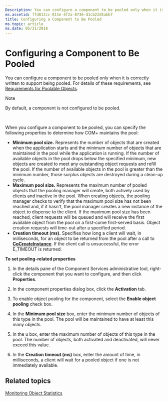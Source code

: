 ```yaml
---
Description: You can configure a component to be pooled only when it is correctly written to support being pooled. For details of these requirements, see Requirements for Poolable Objects.
ms.assetid: ffd812cc-811e-4f2a-8736-d1cb22d5abb7
title: Configuring a Component to Be Pooled
ms.topic: article
ms.date: 05/31/2018
---
```


# Configuring a Component to Be Pooled

You can configure a component to be pooled only when it is correctly written to support being pooled. For details of these requirements, see [Requirements for Poolable Objects](requirements-for-poolable-objects.md).

> [!Note]  
> By default, a component is not configured to be pooled.

 

When you configure a component to be pooled, you can specify the following properties to determine how COM+ maintains the pool:

-   **Minimum pool size.** Represents the number of objects that are created when the application starts and the minimum number of objects that are maintained in the pool while the application is running. If the number of available objects in the pool drops below the specified minimum, new objects are created to meet any outstanding object requests and refill the pool. If the number of available objects in the pool is greater than the minimum number, those surplus objects are destroyed during a clean-up cycle.
-   **Maximum pool size.** Represents the maximum number of pooled objects that the pooling manager will create, both actively used by clients and inactive in the pool. When creating objects, the pooling manager checks to verify that the maximum pool size has not been reached and, if it hasn't, the pool manager creates a new instance of the object to dispense to the client. If the maximum pool size has been reached, client requests will be queued and will receive the first available object from the pool on a first-come first-served basis. Object creation requests will time-out after a specified period.
-   **Creation timeout (ms).** Specifies how long a client will wait, in milliseconds, for an object to be returned from the pool after a call to [**CoCreateInstance**](https://docs.microsoft.com/windows/desktop/api/combaseapi/nf-combaseapi-cocreateinstance). If the client call is unsuccessful, the error E\_TIMEOUT is returned.

**To set pooling-related properties**

1.  In the details pane of the Component Services administrative tool, right-click the component that you want to configure, and then click **Properties**.

2.  In the component properties dialog box, click the **Activation** tab.

3.  To enable object pooling for the component, select the **Enable object pooling** check box.

4.  In the **Minimum pool size** box, enter the minimum number of objects of this type in the pool. The pool will be maintained to have at least this many objects.

5.  In the u box, enter the maximum number of objects of this type in the pool. The number of objects, both activated and deactivated, will never exceed this value.

6.  In the **Creation timeout (ms)** box, enter the amount of time, in milliseconds, a client will wait for a pooled object if one is not immediately available.

## Related topics

<dl> <dt>

[Monitoring Object Statistics](monitoring-object-statistics.md)
</dt> </dl>

 

 



